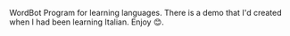 WordBot Program for learning languages. There is a demo that I'd created when I had been learning Italian. Enjoy 😊.
